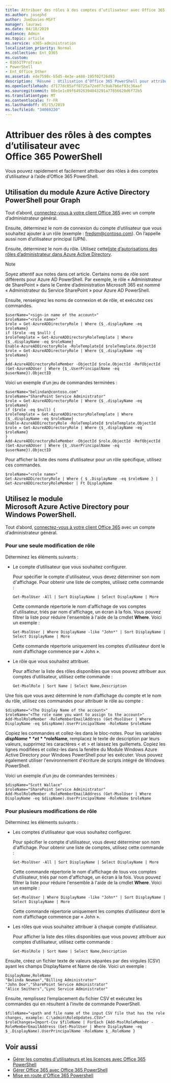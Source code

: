```yaml
---
title: Attribuer des rôles à des comptes d’utilisateur avec Office 365 PowerShell
ms.author: josephd
author: JoeDavies-MSFT
manager: laurawi
ms.date: 04/18/2019
audience: Admin
ms.topic: article
ms.service: o365-administration
localization_priority: Normal
ms.collection: Ent_O365
ms.custom:
- O365ITProTrain
- PowerShell
- Ent_Office_Other
ms.assetid: ede7598c-b5d5-4e3e-a488-195f02f26d93
description: 'Résumé : Utilisation d’Office 365 PowerShell pour attribuer des rôles à des comptes d’utilisateur.'
ms.openlocfilehash: d7177dc05aff8725a72edf7c9ab7b6ef93c36aaf
ms.sourcegitcommit: 08e1e1c09f64926394043291a77856620d6f72b5
ms.translationtype: MT
ms.contentlocale: fr-FR
ms.lasthandoff: 05/15/2019
ms.locfileid: "34069220"
---
```

# <a name="assign-roles-to-user-accounts-with-office-365-powershell"></a>Attribuer des rôles à des comptes d’utilisateur avec Office 365 PowerShell

Vous pouvez rapidement et facilement attribuer des rôles à des comptes d’utilisateur à l’aide d’Office 365 PowerShell.

## <a name="use-the-azure-active-directory-powershell-for-graph-module"></a>Utilisation du module Azure Active Directory PowerShell pour Graph

Tout d’abord, [connectez-vous à votre client Office 365](connect-to-office-365-powershell.md#connect-with-the-azure-active-directory-powershell-for-graph-module) avec un compte d’administrateur général.
  
Ensuite, déterminez le nom de connexion du compte d’utilisateur que vous souhaitez ajouter à un rôle (exemple : fredsm@contoso.com). On l’appelle aussi nom d’utilisateur principal (UPN).

Ensuite, déterminez le nom du rôle. Utilisez cette[liste d’autorisations des rôles d’administrateur dans Azure Active Directory](https://docs.microsoft.com/azure/active-directory/users-groups-roles/directory-assign-admin-roles).

>[!Note]
>Soyez attentif aux notes dans cet article. Certains noms de rôle sont différents pour Azure AD PowerShell. Par exemple, le rôle « Administrateur de SharePoint » dans le Centre d’administration Microsoft 365 est nommé « Administrateur du Service SharePoint » pour Azure AD PowerShell.
>

Ensuite, renseignez les noms de connexion et de rôle, et exécutez ces commandes.
  
```
$userName="<sign-in name of the account>"
$roleName="<role name>"
$role = Get-AzureADDirectoryRole | Where {$_.displayName -eq $roleName}
if ($role -eq $null) {
$roleTemplate = Get-AzureADDirectoryRoleTemplate | Where {$_.displayName -eq $roleName}
Enable-AzureADDirectoryRole -RoleTemplateId $roleTemplate.ObjectId
$role = Get-AzureADDirectoryRole | Where {$_.displayName -eq $roleName}
}
Add-AzureADDirectoryRoleMember -ObjectId $role.ObjectId -RefObjectId (Get-AzureADUser | Where {$_.UserPrincipalName -eq $userName}).ObjectID
```

Voici un exemple d’un jeu de commandes terminées :
  
```
$userName="belindan@contoso.com"
$roleName="SharePoint Service Administrator"
$role = Get-AzureADDirectoryRole | Where {$_.displayName -eq $roleName}
if ($role -eq $null) {
$roleTemplate = Get-AzureADDirectoryRoleTemplate | Where {$_.displayName -eq $roleName}
Enable-AzureADDirectoryRole -RoleTemplateId $roleTemplate.ObjectId
$role = Get-AzureADDirectoryRole | Where {$_.displayName -eq $roleName}
}
Add-AzureADDirectoryRoleMember -ObjectId $role.ObjectId -RefObjectId (Get-AzureADUser | Where {$_.UserPrincipalName -eq $userName}).ObjectID
```

Pour afficher la liste des noms d’utilisateur pour un rôle spécifique, utilisez ces commandes.

```
$roleName="<role name>"
Get-AzureADDirectoryRole | Where { $_.DisplayName -eq $roleName } | Get-AzureADDirectoryRoleMember | Ft DisplayName
```

## <a name="use-the-microsoft-azure-active-directory-module-for-windows-powershell"></a>Utilisez le module Microsoft Azure Active Directory pour Windows PowerShell.

Tout d’abord, [connectez-vous à votre client Office 365](connect-to-office-365-powershell.md#connect-with-the-microsoft-azure-active-directory-module-for-windows-powershell) avec un compte d’administrateur général.
  
### <a name="for-a-single-role-change"></a>Pour une seule modification de rôle

Déterminez les éléments suivants :
  
- Le compte d’utilisateur que vous souhaitez configurer.
    
    Pour spécifier le compte d'utilisateur, vous devez déterminer son nom d'affichage. Pour obtenir une liste de comptes, utilisez cette commande :
    
  ```
  Get-MsolUser -All | Sort DisplayName | Select DisplayName | More
  ```

    Cette commande répertorie le nom d'affichage de vos comptes d'utilisateur, triés par nom d'affichage, un écran à la fois. Vous pouvez filtrer la liste pour réduire l'ensemble à l'aide de la cmdlet **Where**. Voici un exemple :
    
  ```
  Get-MsolUser | Where DisplayName -like "John*" | Sort DisplayName | Select DisplayName | More
  ```

    Cette commande répertorie uniquement les comptes d’utilisateur dont le nom d’affichage commence par « John ».
    
- Le rôle que vous souhaitez attribuer.
    
    Pour afficher la liste des rôles disponibles que vous pouvez attribuer aux comptes d’utilisateur, utilisez cette commande :
    
  ```
  Get-MsolRole | Sort Name | Select Name,Description
  ```

Une fois que vous avez déterminé le nom d’affichage du compte et le nom du rôle, utilisez ces commandes pour attribuer le rôle au compte :
  
```
$dispName="<The Display Name of the account>"
$roleName="<The role name you want to assign to the account>"
Add-MsolRoleMember -RoleMemberEmailAddress (Get-MsolUser | Where DisplayName -eq $dispName).UserPrincipalName -RoleName $roleName
```

Copiez les commandes et collez-les dans le bloc-notes. Pour les variables **$dispName** et **$roleName**, remplacez le texte de description par leurs valeurs, supprimez les caractères \< et > et laissez les guillemets. Copiez les lignes modifiées et collez-les dans la fenêtre du Module Windows Azure Active Directory pour Windows PowerShell pour les exécuter. Vous pouvez également utiliser l'environnement d'écriture de scripts intégré de Windows PowerShell.
  
Voici un exemple d’un jeu de commandes terminées :
  
```
$dispName="Scott Wallace"
$roleName="SharePoint Service Administrator"
Add-MsolRoleMember -RoleMemberEmailAddress (Get-MsolUser | Where DisplayName -eq $dispName).UserPrincipalName -RoleName $roleName
```

### <a name="for-multiple-role-changes"></a>Pour plusieurs modifications de rôle

Déterminez les éléments suivants :
  
- Les comptes d’utilisateur que vous souhaitez configurer.
    
    Pour spécifier le compte d'utilisateur, vous devez déterminer son nom d'affichage. Pour obtenir une liste de comptes, utilisez cette commande :
    
  ```
  Get-MsolUser -All | Sort DisplayName | Select DisplayName | More
  ```

    Cette commande répertorie le nom d'affichage de tous vos comptes d'utilisateur, triés par nom d'affichage, un écran à la fois. Vous pouvez filtrer la liste pour réduire l'ensemble à l'aide de la cmdlet **Where**. Voici un exemple :
    
  ```
  Get-MsolUser | Where DisplayName -like "John*" | Sort DisplayName | Select DisplayName | More
  ```

    Cette commande répertorie uniquement les comptes d’utilisateur dont le nom d’affichage commence par « John ».
    
- Les rôles que vous souhaitez attribuer à chaque compte d’utilisateur.
    
    Pour afficher la liste des rôles disponibles que vous pouvez attribuer aux comptes d’utilisateur, utilisez cette commande :
    
  ```
  Get-MsolRole | Sort Name | Select Name,Description
  ```

Ensuite, créez un fichier texte de valeurs séparées par des virgules (CSV) ayant les champs DisplayName et Name de rôle. Voici un exemple :
  
```
DisplayName,RoleName
"Belinda Newman","Billing Administrator"
"John Doe","SharePoint Service Administrator"
"Alice Smithers","Lync Service Administrator"
```

Ensuite, remplissez l’emplacement du fichier CSV et exécutez les commandes qui en résultent à l’invite de commande PowerShell.
  
```
$fileName="<path and file name of the input CSV file that has the role changes, example: C:\admin\RoleUpdates.CSV>"
$roleChanges=Import-Csv $fileName | ForEach {Add-MsolRoleMember -RoleMemberEmailAddress (Get-MsolUser | Where DisplayName -eq $_.DisplayName).UserPrincipalName -RoleName $_.RoleName }

```

## <a name="see-also"></a>Voir aussi

- [Gérer les comptes d'utilisateurs et les licences avec Office 365 PowerShell](manage-user-accounts-and-licenses-with-office-365-powershell.md)
- [Gérer Office 365 avec Office 365 PowerShell](manage-office-365-with-office-365-powershell.md)
- [Mise en route d'Office 365 Powershell](getting-started-with-office-365-powershell.md)
